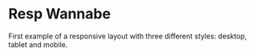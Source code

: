 # Resp Wannabe

First example of a responsive layout with three different styles: desktop, tablet and mobile.